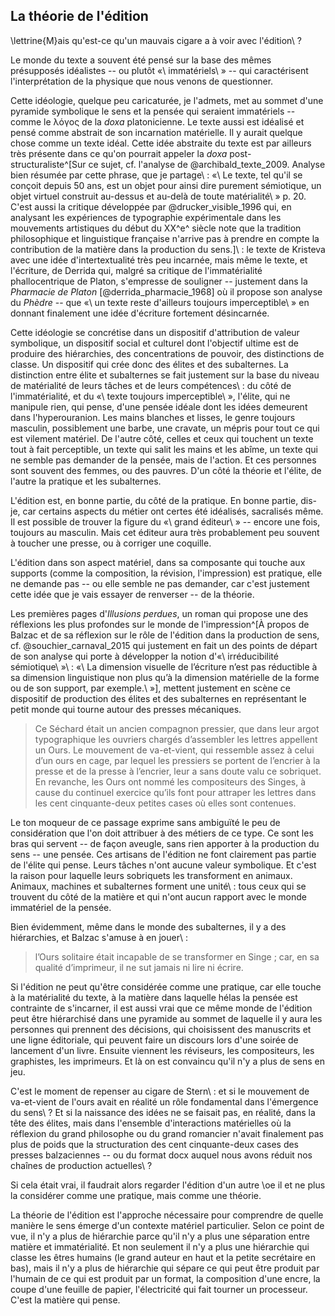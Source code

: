 ## La théorie de l'édition

\lettrine{M}ais qu'est-ce qu'un mauvais cigare a à voir avec l'édition\ ?

Le monde du texte a souvent été pensé sur la base des mêmes présupposés idéalistes -- ou plutôt «\ immatériels\ » -- qui caractérisent l'interprétation de la physique que nous venons de questionner. 

Cette idéologie, quelque peu caricaturée, je l'admets, met au sommet d'une pyramide symbolique le sens et la pensée qui seraient immatériels -- comme le λόγος de la _doxa_ platonicienne. Le texte aussi est idéalisé et pensé comme abstrait de son incarnation matérielle. Il y aurait quelque chose comme un texte idéal. Cette idée abstraite du texte est par ailleurs très présente dans ce qu'on pourrait appeler la _doxa_ post-structuraliste^[Sur ce sujet, cf. l'analyse de @archibald_texte_2009. Analyse bien résumée par cette phrase, que je partage\ : «\ Le texte, tel qu'il se conçoit depuis 50 ans, est un
objet pour ainsi dire purement sémiotique, un objet virtuel construit au-dessus et au-delà de toute
matérialité\ » p. 20. C'est aussi la critique développée par @drucker_visible_1996 qui, en analysant les expériences de typographie expérimentale dans les mouvements artistiques du début du XX^e^ siècle note que la tradition philosophique et linguistique française n'arrive pas à prendre en compte la contribution de la matière dans la production du sens.]\ : le texte de Kristeva avec une idée d'intertextualité très peu incarnée, mais même le texte, et l'écriture, de Derrida qui, malgré sa critique de l'immatérialité phallocentrique de Platon, s'empresse de souligner -- justement dans la _Pharmacie de Platon_ [@derrida_pharmacie_1968] où il propose son analyse du _Phèdre_ -- que «\ un texte reste d'ailleurs toujours imperceptible\ » en donnant finalement une idée d'écriture fortement désincarnée.

Cette idéologie se concrétise dans un dispositif d'attribution de valeur symbolique, un dispositif social et culturel dont l'objectif ultime est de produire des hiérarchies, des concentrations de pouvoir, des distinctions de classe. Un dispositif qui crée donc des élites et des subalternes. La distinction entre élite et subalternes se fait justement sur la base du niveau de matérialité de leurs tâches et de leurs compétences\ : du côté de l'immatérialité, et du «\ texte toujours imperceptible\ », l'élite, qui ne manipule rien, qui pense, d'une pensée idéale dont les idées demeurent dans l'hyperouranion. Les mains blanches et lisses, le genre toujours masculin, possiblement une barbe, une cravate, un mépris pour tout ce qui est vilement matériel. De l'autre côté, celles et ceux qui touchent un texte tout à fait perceptible, un texte qui salit les mains et les abîme, un texte qui ne semble pas demander de la pensée, mais de l'action. Et ces personnes sont souvent des femmes, ou des pauvres. D'un côté la théorie et l'élite, de l'autre la pratique et les subalternes.

L'édition est, en bonne partie, du côté de la pratique. En bonne partie, dis-je, car certains aspects du métier ont certes été idéalisés, sacralisés même. Il est possible de trouver la figure du «\ grand éditeur\ » -- encore une fois, toujours au masculin. Mais cet éditeur aura très probablement peu souvent à toucher une presse, ou à corriger une coquille.

L'édition dans son aspect matériel, dans sa composante qui touche aux supports (comme la composition, la révision, l'impression) est pratique, elle ne demande pas -- ou elle semble ne pas demander, car c'est justement cette idée que je vais essayer de renverser -- de la théorie.

Les premières pages d'_Illusions perdues_, un roman qui propose une des réflexions les plus profondes sur le monde de l'impression^[À propos de Balzac et de sa réflexion sur le rôle de l'édition dans la production de sens, cf. @souchier_carnaval_2015 qui justement en fait un des points de départ de son analyse qui porte à développer la notion d'«\ irréducibilité sémiotique\ »\ : «\ La dimension visuelle de l’écriture n’est pas réductible à sa dimension linguistique non plus qu’à la dimension matérielle de la forme ou de son support, par exemple.\ »], mettent justement en scène ce dispositif de production des élites et des subalternes en représentant le petit monde qui tourne autour des presses mécaniques.

>Ce Séchard était un ancien compagnon pressier, que dans leur argot typographique les ouvriers chargés d’assembler les lettres appellent un Ours. Le mouvement de va-et-vient, qui ressemble assez à celui d’un ours en cage, par lequel les pressiers se portent de l’encrier à la presse et de la presse à l’encrier, leur a sans doute valu ce sobriquet. En revanche, les Ours ont nommé les compositeurs des Singes, à cause du continuel exercice qu’ils font pour attraper les lettres dans les cent cinquante-deux petites cases où elles sont contenues. 

Le ton moqueur de ce passage exprime sans ambiguïté le peu de considération que l'on doit attribuer à des métiers de ce type. Ce sont les bras qui servent -- de façon aveugle, sans rien apporter à la production du sens -- une pensée. Ces artisans de l'édition ne font clairement pas partie de l'élite qui pense. Leurs tâches n'ont aucune valeur symbolique. Et c'est la raison pour laquelle leurs sobriquets les transforment en animaux. Animaux, machines et subalternes forment une unité\ : tous ceux qui se trouvent du côté de la matière et qui n'ont aucun rapport avec le monde immatériel de la pensée.

Bien évidemment, même dans le monde des subalternes, il y a des hiérarchies, et Balzac s'amuse à en jouer\ :


>l’Ours solitaire était incapable de se transformer en Singe ; car, en sa qualité d’imprimeur, il ne sut jamais ni lire ni écrire. 


Si l'édition ne peut qu'être considérée comme une pratique, car elle touche à la matérialité du texte, à la matière dans laquelle hélas la pensée est contrainte de s'incarner, il est aussi vrai que ce même monde de l'édition peut être hiérarchisé dans une pyramide au sommet de laquelle il y aura les personnes qui prennent des décisions, qui choisissent des manuscrits et une ligne éditoriale, qui peuvent faire un discours lors d'une soirée de lancement d'un livre. Ensuite viennent les réviseurs, les compositeurs, les graphistes, les imprimeurs. Et là on est convaincu qu'il n'y a plus de sens en jeu. 

C'est le moment de repenser au cigare de Stern\ : et si le mouvement de va-et-vient de l'ours avait en réalité un rôle fondamental dans l'émergence du sens\ ? Et si la naissance des idées ne se faisait pas, en réalité, dans la tête des élites, mais dans l'ensemble d'interactions matérielles où la réflexion du grand philosophe ou du grand romancier n'avait finalement pas plus de poids que la structuration des cent cinquante-deux cases des presses balzaciennes -- ou du format docx auquel nous avons réduit nos chaînes de production actuelles\ ?

Si cela était vrai, il faudrait alors regarder l'édition d'un autre \oe il et ne plus la considérer comme une pratique, mais comme une théorie. 

La théorie de l'édition est l'approche nécessaire pour comprendre de quelle manière le sens émerge d'un contexte matériel particulier. Selon ce point de vue, il n'y a plus de hiérarchie parce qu'il n'y a plus une séparation entre matière et immatérialité. Et non seulement il n'y a plus une hiérarchie qui classe les êtres humains (le grand auteur en haut et la petite secrétaire en bas), mais il n'y a plus de hiérarchie qui sépare ce qui peut être produit par l'humain de ce qui est produit par un format, la composition d'une encre, la coupe d'une feuille de papier, l'électricité qui fait tourner un processeur. C'est la matière qui pense.

